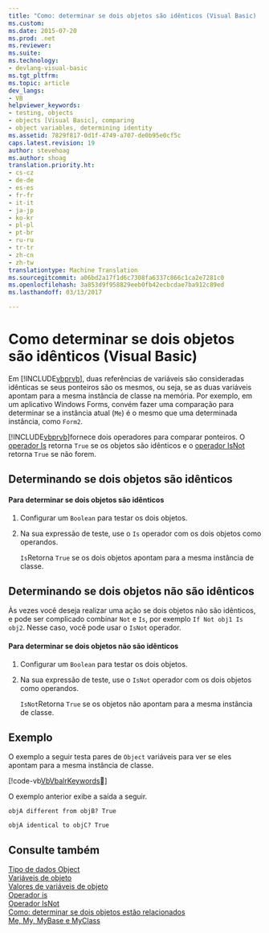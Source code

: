 ```yaml
---
title: "Como: determinar se dois objetos são idênticos (Visual Basic) | Documentos do Microsoft"
ms.custom: 
ms.date: 2015-07-20
ms.prod: .net
ms.reviewer: 
ms.suite: 
ms.technology:
- devlang-visual-basic
ms.tgt_pltfrm: 
ms.topic: article
dev_langs:
- VB
helpviewer_keywords:
- testing, objects
- objects [Visual Basic], comparing
- object variables, determining identity
ms.assetid: 7829f817-0d1f-4749-a707-de0b95e0cf5c
caps.latest.revision: 19
author: stevehoag
ms.author: shoag
translation.priority.ht:
- cs-cz
- de-de
- es-es
- fr-fr
- it-it
- ja-jp
- ko-kr
- pl-pl
- pt-br
- ru-ru
- tr-tr
- zh-cn
- zh-tw
translationtype: Machine Translation
ms.sourcegitcommit: a06bd2a17f1d6c7308fa6337c866c1ca2e7281c0
ms.openlocfilehash: 3a853d9f958829eeb0fb42ecbcdae7ba912c89ed
ms.lasthandoff: 03/13/2017

---
```

# <a name="how-to-determine-whether-two-objects-are-identical-visual-basic"></a>Como determinar se dois objetos são idênticos (Visual Basic)
Em [!INCLUDE[vbprvb](../../../../csharp/programming-guide/concepts/linq/includes/vbprvb_md.md)], duas referências de variáveis são consideradas idênticas se seus ponteiros são os mesmos, ou seja, se as duas variáveis apontam para a mesma instância de classe na memória. Por exemplo, em um aplicativo Windows Forms, convém fazer uma comparação para determinar se a instância atual (`Me`) é o mesmo que uma determinada instância, como `Form2`.  
  
 [!INCLUDE[vbprvb](../../../../csharp/programming-guide/concepts/linq/includes/vbprvb_md.md)]fornece dois operadores para comparar ponteiros. O [operador Is](../../../../visual-basic/language-reference/operators/is-operator.md) retorna `True` se os objetos são idênticos e o [operador IsNot](../../../../visual-basic/language-reference/operators/isnot-operator.md) retorna `True` se não forem.  
  
## <a name="determining-if-two-objects-are-identical"></a>Determinando se dois objetos são idênticos  
  
#### <a name="to-determine-if-two-objects-are-identical"></a>Para determinar se dois objetos são idênticos  
  
1.  Configurar um `Boolean` para testar os dois objetos.  
  
2.  Na sua expressão de teste, use o `Is` operador com os dois objetos como operandos.  
  
     `Is`Retorna `True` se os dois objetos apontam para a mesma instância de classe.  
  
## <a name="determining-if-two-objects-are-not-identical"></a>Determinando se dois objetos não são idênticos  
 Às vezes você deseja realizar uma ação se dois objetos não são idênticos, e pode ser complicado combinar `Not` e `Is`, por exemplo `If Not obj1 Is obj2`. Nesse caso, você pode usar o `IsNot` operador.  
  
#### <a name="to-determine-if-two-objects-are-not-identical"></a>Para determinar se dois objetos não são idênticos  
  
1.  Configurar um `Boolean` para testar os dois objetos.  
  
2.  Na sua expressão de teste, use o `IsNot` operador com os dois objetos como operandos.  
  
     `IsNot`Retorna `True` se os objetos não apontam para a mesma instância de classe.  
  
## <a name="example"></a>Exemplo  
 O exemplo a seguir testa pares de `Object` variáveis para ver se eles apontam para a mesma instância de classe.  
  
 [!code-vb[VbVbalrKeywords&#14;](../../../../visual-basic/language-reference/codesnippet/VisualBasic/how-to-determine-whether-two-objects-are-identical_1.vb)]  
  
 O exemplo anterior exibe a saída a seguir.  
  
 `objA different from objB? True`  
  
 `objA identical to objC? True`  
  
## <a name="see-also"></a>Consulte também  
 [Tipo de dados Object](../../../../visual-basic/language-reference/data-types/object-data-type.md)   
 [Variáveis de objeto](../../../../visual-basic/programming-guide/language-features/variables/object-variables.md)   
 [Valores de variáveis de objeto](../../../../visual-basic/programming-guide/language-features/variables/object-variable-values.md)   
 [Operador is](../../../../visual-basic/language-reference/operators/is-operator.md)   
 [Operador IsNot](../../../../visual-basic/language-reference/operators/isnot-operator.md)   
 [Como: determinar se dois objetos estão relacionados](../../../../visual-basic/programming-guide/language-features/variables/how-to-determine-whether-two-objects-are-related.md)   
 [Me, My, MyBase e MyClass](../../../../visual-basic/programming-guide/program-structure/me-my-mybase-and-myclass.md)
